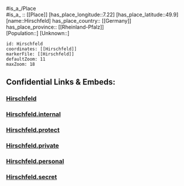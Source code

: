 ﻿---
location: [49.9,7.22] 
mapzoom: [7,12] 
mapmarker: city 
type: City
tags:
- geo/City


SpocWebEntityId: 30953
isDeleted: false
confidential: public

---
#is_a_/Place  
#is_a_ :: [[Place]] 
[has_place_longitude::7.22] 
[has_place_latitude::49.9] 
[name::Hirschfeld] 
has_place_country:: [[Germany]]  
has_place_province:: [[Rheinland-Pfalz]]  
[Population::] 
[Unknown::] 


```leaflet
id: Hirschfeld
coordinates: [[Hirschfeld]] 
markerFile: [[Hirschfeld]] 
defaultZoom: 11 
maxZoom: 18
```


## Confidential Links & Embeds: 

### [Hirschfeld](/_public/Earth/Continent/Europe/Europe~Central/Germany/Germany~West/Rheinland-Pfalz/counties~RP/Rhein-Hunsrück-Kreis/cities~Rhein-Hunsrück/Kirchberg~Hunsrück/City/Hirschfeld.md) 

### [Hirschfeld.internal](/_internal/Earth/Continent/Europe/Europe~Central/Germany/Germany~West/Rheinland-Pfalz/counties~RP/Rhein-Hunsrück-Kreis/cities~Rhein-Hunsrück/Kirchberg~Hunsrück/City/Hirschfeld.internal.md) 

### [Hirschfeld.protect](/_protect/Earth/Continent/Europe/Europe~Central/Germany/Germany~West/Rheinland-Pfalz/counties~RP/Rhein-Hunsrück-Kreis/cities~Rhein-Hunsrück/Kirchberg~Hunsrück/City/Hirschfeld.protect.md) 

### [Hirschfeld.private](/_private/Earth/Continent/Europe/Europe~Central/Germany/Germany~West/Rheinland-Pfalz/counties~RP/Rhein-Hunsrück-Kreis/cities~Rhein-Hunsrück/Kirchberg~Hunsrück/City/Hirschfeld.private.md) 

### [Hirschfeld.personal](/_personal/Earth/Continent/Europe/Europe~Central/Germany/Germany~West/Rheinland-Pfalz/counties~RP/Rhein-Hunsrück-Kreis/cities~Rhein-Hunsrück/Kirchberg~Hunsrück/City/Hirschfeld.personal.md) 

### [Hirschfeld.secret](/_secret/Earth/Continent/Europe/Europe~Central/Germany/Germany~West/Rheinland-Pfalz/counties~RP/Rhein-Hunsrück-Kreis/cities~Rhein-Hunsrück/Kirchberg~Hunsrück/City/Hirschfeld.secret.md) 

